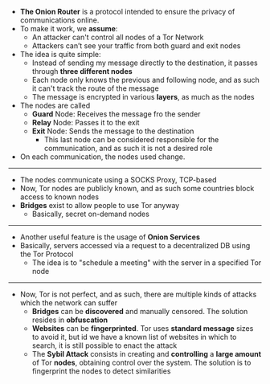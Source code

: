 + **The Onion Router** is a protocol intended to ensure the privacy of communications online.
+ To make it work, we **assume**:
	+ An attacker can't control all nodes of a Tor Network
	+ Attackers can’t see your traffic from both guard and exit nodes
+ The idea is quite simple:
	+ Instead of sending my message directly to the destination, it passes through **three different nodes**
	+ Each node only knows the previous and following node, and as such it can't track the route of the message
	+ The message is encrypted in various **layers**, as much as the nodes
+ The nodes are called
	+ **Guard** Node: Receives the message fro the sender
	+ **Relay** Node: Passes it to the exit
	+ **Exit** Node: Sends the message to the destination
		+ This last node can be considered responsible for the communication, and as such it is not a desired role
+ On each communication, the nodes used change.
---
+ The nodes communicate using a SOCKS Proxy, TCP-based
+ Now, Tor nodes are publicly known, and as such some countries block access to known nodes
+ **Bridges** exist to allow people to use Tor anyway
	+ Basically, secret on-demand nodes
---
+ Another useful feature is the usage of **Onion Services**
+ Basically, servers accessed via a request to a decentralized DB using the Tor Protocol
	+ The idea is to "schedule a meeting" with the server in a specified Tor node
---
+ Now, Tor is not perfect, and as such, there are multiple kinds of attacks which the network can suffer
	+ **Bridges** can be **discovered** and manually censored. The solution resides in **obfuscation**
	+ **Websites** can be **fingerprinted**. Tor uses **standard message** sizes to avoid it, but id we have a known list of websites in which to search, it is still possible to enact the attack
	+ The **Sybil Attack** consists in creating and **controlling** a **large amount** of Tor **nodes**, obtaining control over the system. The solution is to fingerprint the nodes to detect similarities